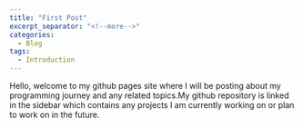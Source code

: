```yaml
---
title: "First Post"
excerpt_separator: "<!--more-->"
categories:
  - Blog
tags:
  - Introduction
---
```

Hello, welcome to my github pages site where I will be posting about my programming journey and any related topics.My github repository is linked in the sidebar which contains any projects I am currently working on or plan to work on in the future.
